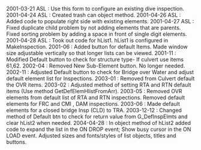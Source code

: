 2001-03-21 ASL : Use this form to configure an existing dive inspection.2001-04-24 ASL : Created trash can object method.2001-04-26 ASL : Added code to populate right side with existing elements.2001-04-27 ASL : Fixed duplicate child problem by not adding elements that are parents. Fixed sorting problem by adding a space in front of single digit elements.2001-04-28 ASL : Took out code for hList1. hList1 is configured in MakeInspection.2001-06 : Added button for default Items.  Made window size adjustable vertically so that longer lists can be viewed.2001-11 : Modified Default button to check for structure type- If culvert use items 61,62.2002-04 : Removed New Sub-Element button. No longer needed.2002-11 : Adjusted Default button to check for Bridge over Water and adjust default element list for Inspections.2003-01 : Removed from Culvert default the OVR items.2003-02 : Adjusted method of setting RTA and RTN default items (Use method GetDefElemHlistFromArr).2003-05 : Removed OVR elements from default list of RTA and RTN inspections. Removed default elements for FRC and CMI , DAM inspections.2003-06 : Made default elements for a closed bridge Insp (CLD) to TRA.2003-12-12 : Changed method of Default btn to check for return value from G_DefInspElmts and clear hList2 when needed. 2004-04-28 : In object method of hList2 added code to expand the list in the ON DROP event; Show busy cursor in the ON LOAD event. Adjusted sizes and fonts/styles of list objects, titles and buttons.